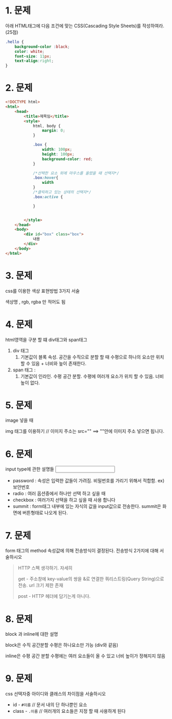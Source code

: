 # 1. 문제 

아래 HTML태그에 다음 조건에 맞는 CSS(Cascading Style Sheets)를 작성하여라. (25점)

```css
.hello {
    background-color :black;
    color: white;
    font-size: 11px;
    text-align:right;
}
```

# 2. 문제

```html
<!DOCTYPE html>
<html>
    <head>
        <title>제목임</title>
        <style>
            html, body {
                margin: 0;
            }

            .box {
                width: 100px;
                height: 100px;
                background-color: red;
            }

            /*선택한 요소 위에 마우스를 올렸을 때 선택자*/
            .box:hover{
                width
            }
            /*클릭하고 있는 상태의 선택자*/
            .box:active {

            }


        </style>
    </head>
    <body>
        <div id="box" class="box">
            내용
        </div>
    </body>
</html>

```

# 3. 문제

css를 이용한 색상 표현방법 3가지 서술

색상명 , rgb, rgba 만 적어도 됨

# 4. 문제

html영역을 구분 할 떄 div태그와 span태그

1. div 태그 
   1. 기본값이 블록 속성. 공간을 수직으로 분할 할 때 수평으로 하나의 요소만 위치 할 수 있음 + 너비와 높이 존재한다.
2. span 태그 :
   1. 기본값이 인라인. 수평 공간 분할. 수평에 여러개 요소가 위치 할 수 있음. 너비 높이 없다.

# 5. 문제

image 넣을 때 

img 태그를 이용하기 //  이미지 주소는 src=""  ==> ""안에 이미지 주소 넣으면 됩니다. 

# 6. 문제

input type에 관한 설명들
<input type="">

- password : 속성은 입력한 값들이 가려짐. 비밀번호를 가리기 위해서 적합함. ex)보안번호
- radio :  여러 옵션중에서 하나만 선택 하고 싶을 때
- checkbox : 여러가지 선택을 하고 싶을 때 사용 합니다
- summit : form태그 내부에 있는 자식의 값을 input값으로 전송한다. summit은 화면에 버튼형태로 나오게 된다.

# 7. 문제

form 태그의 method 속성값에 의해 전송방식이 결정된다. 전송방식 2가지에 대해 서술하시오

> HTTP 스펙 생각하기. 자세히
> 
> get - 주소창에 key-value의 쌍을 &로 연결한 쿼리스트링(Query String)으로 전송. url 크기 제한 존재 
> 
> post - HTTP 헤더에 담기는게 아니다.

# 8. 문제

block 과 inline에 대한 설명

block은 수직 공간분할 수평은 하나요소만 가능 (div와 같음)

inline은 수평 공간 분할 수평에는 여러 요소들이 올 수 있고 너비 높이가 정해지지 않음

# 9. 문제

css 선택자중 아이디와 클래스의 차이점을 서술하시오

- id - `#이름`   // 문서 내의 단 하나뿐인 요소
- class - `.이름`  // 여러개의 요소들은 지정 할 때  사용하게 된다